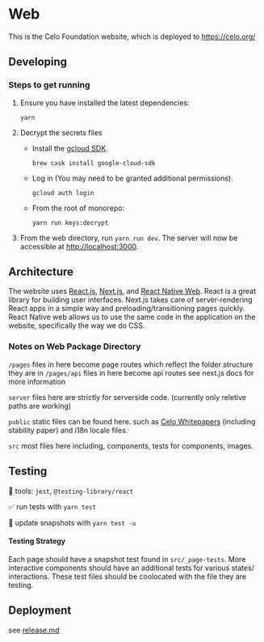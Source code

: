 # Web

This is the Celo Foundation website, which is deployed to https://celo.org/

## Developing

### Steps to get running

1. Ensure you have installed the latest dependencies:

    `yarn`

2. Decrypt the secrets files

   * Install the [gcloud SDK](https://cloud.google.com/sdk/gcloud/).

      `brew cask install google-cloud-sdk`

   * Log in (You may need to be granted additional permissions).

      `gcloud auth login`

    * From the root of monorepo:

      `yarn run keys:decrypt`  

3. From the web directory, run `yarn run dev`.  The server will now be accessible at [http://localhost:3000](http://localhost:3000).

## Architecture

The website uses [React.js](https://reactjs.org/), [Next.js](https://nextjs.org/), and [React Native Web](https://github.com/necolas/react-native-web). React is a great library for building user interfaces. Next.js takes care of server-rendering React apps in a simple way and preloading/transitioning pages quickly. React Native web allows us to use the same code in the application on the website, specifically the way we do CSS.

### Notes on Web Package Directory

`/pages` files in here become page routes which reflect the folder structure they are in
`/pages/api` files in here become api routes see next.js docs for more information 

`server` files here are strictly for serverside code. (currently only reletive paths are working)

`public` static files can be found here. such as [Celo Whitepapers](https://github.com/celo-org/celo-monorepo/tree/master/packages/web/public/papers) (including stability paper) and i18n locale files. 

`src` most files here including, components, tests for components, images. 

## Testing

🧰 tools: `jest`, `@testing-library/react`

✅ run tests with `yarn test`

📸 update snapshots with `yarn test -u`


#### Testing Strategy

Each page should have a snapshot test found in `src/_page-tests`. More interactive components should have an additional tests for various states/ interactions. These test files should be coolocated with the file they are testing. 

## Deployment

see [release.md](release.md)
